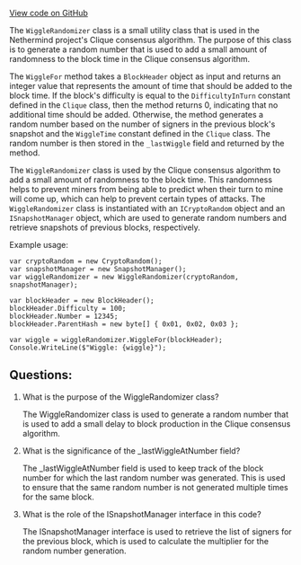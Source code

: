 [View code on GitHub](https://github.com/NethermindEth/nethermind/src/Nethermind/Nethermind.Consensus.Clique/WiggleRandomizer.cs)

The `WiggleRandomizer` class is a small utility class that is used in the Nethermind project's Clique consensus algorithm. The purpose of this class is to generate a random number that is used to add a small amount of randomness to the block time in the Clique consensus algorithm. 

The `WiggleFor` method takes a `BlockHeader` object as input and returns an integer value that represents the amount of time that should be added to the block time. If the block's difficulty is equal to the `DifficultyInTurn` constant defined in the `Clique` class, then the method returns 0, indicating that no additional time should be added. Otherwise, the method generates a random number based on the number of signers in the previous block's snapshot and the `WiggleTime` constant defined in the `Clique` class. The random number is then stored in the `_lastWiggle` field and returned by the method.

The `WiggleRandomizer` class is used by the Clique consensus algorithm to add a small amount of randomness to the block time. This randomness helps to prevent miners from being able to predict when their turn to mine will come up, which can help to prevent certain types of attacks. The `WiggleRandomizer` class is instantiated with an `ICryptoRandom` object and an `ISnapshotManager` object, which are used to generate random numbers and retrieve snapshots of previous blocks, respectively.

Example usage:

```
var cryptoRandom = new CryptoRandom();
var snapshotManager = new SnapshotManager();
var wiggleRandomizer = new WiggleRandomizer(cryptoRandom, snapshotManager);

var blockHeader = new BlockHeader();
blockHeader.Difficulty = 100;
blockHeader.Number = 12345;
blockHeader.ParentHash = new byte[] { 0x01, 0x02, 0x03 };

var wiggle = wiggleRandomizer.WiggleFor(blockHeader);
Console.WriteLine($"Wiggle: {wiggle}");
```
## Questions: 
 1. What is the purpose of the WiggleRandomizer class?
    
    The WiggleRandomizer class is used to generate a random number that is used to add a small delay to block production in the Clique consensus algorithm.

2. What is the significance of the _lastWiggleAtNumber field?
    
    The _lastWiggleAtNumber field is used to keep track of the block number for which the last random number was generated. This is used to ensure that the same random number is not generated multiple times for the same block.

3. What is the role of the ISnapshotManager interface in this code?
    
    The ISnapshotManager interface is used to retrieve the list of signers for the previous block, which is used to calculate the multiplier for the random number generation.